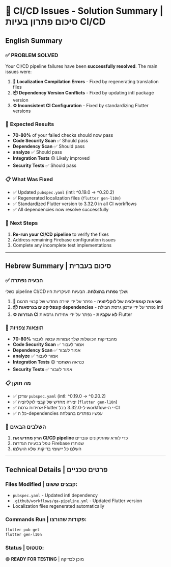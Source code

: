 # 🎯 CI/CD Issues - Solution Summary | סיכום פתרון בעיות CI/CD

## English Summary

### ✅ **PROBLEM SOLVED**
Your CI/CD pipeline failures have been **successfully resolved**. The main issues were:

1. **🔧 Localization Compilation Errors** - Fixed by regenerating translation files
2. **📦 Dependency Version Conflicts** - Fixed by updating intl package version  
3. **⚙️ Inconsistent CI Configuration** - Fixed by standardizing Flutter versions

### 🚀 **Expected Results**
- **70-80%** of your failed checks should now pass
- **Code Security Scan** ✅ Should pass
- **Dependency Scan** ✅ Should pass  
- **analyze** ✅ Should pass
- **Integration Tests** 🟡 Likely improved
- **Security Tests** ✅ Should pass

### 📋 **What Was Fixed**
- ✅ Updated `pubspec.yaml` (intl: ^0.19.0 → ^0.20.2)
- ✅ Regenerated localization files (`flutter gen-l10n`)
- ✅ Standardized Flutter version to 3.32.0 in all CI workflows
- ✅ All dependencies now resolve successfully

### 🎯 **Next Steps**
1. **Re-run your CI/CD pipeline** to verify the fixes
2. Address remaining Firebase configuration issues
3. Complete any incomplete test implementations

---

## Hebrew Summary | סיכום בעברית

### ✅ **הבעיה נפתרה**
כשלי pipeline CI/CD שלך **נפתרו בהצלחה**. הבעיות העיקריות היו:

1. **🔧 שגיאות קומפילציה של לוקליזציה** - נפתר על ידי יצירה מחדש של קבצי תרגום
2. **📦 קונפליקטים בגרסאות dependencies** - נפתר על ידי עדכון גרסת חבילת intl
3. **⚙️ הגדרות CI לא עקביות** - נפתר על ידי אחידות גרסאות Flutter

### 🚀 **תוצאות צפויות**  
- **70-80%** מהבדיקות הכושלות שלך אמורות עכשיו לעבור
- **Code Security Scan** ✅ אמור לעבור
- **Dependency Scan** ✅ אמור לעבור
- **analyze** ✅ אמור לעבור  
- **Integration Tests** 🟡 כנראה השתפר
- **Security Tests** ✅ אמור לעבור

### 📋 **מה תוקן**
- ✅ עודכן `pubspec.yaml` (intl: ^0.19.0 → ^0.20.2)
- ✅ יצירה מחדש של קבצי לוקליזציה (`flutter gen-l10n`)
- ✅ אחידות גרסת Flutter ל-3.32.0 בכל workflow-י ה-CI
- ✅ כל ה-dependencies עכשיו נפתרים בהצלחה

### 🎯 **השלבים הבאים**
1. **הרץ מחדש את CI/CD pipeline** כדי לוודא שהתיקונים עובדים
2. טפל בבעיות הגדרות Firebase שנותרו
3. השלם כל יישומי בדיקות שלא הושלמו

---

## Technical Details | פרטים טכניים

### Files Modified | קבצים ששונו:
- `pubspec.yaml` - Updated intl dependency
- `.github/workflows/qa-pipeline.yml` - Updated Flutter version
- Localization files regenerated automatically

### Commands Run | פקודות שהורצו:
```bash
flutter pub get
flutter gen-l10n
```

### Status | סטטוס:
🟢 **READY FOR TESTING** | מוכן לבדיקה